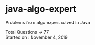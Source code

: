# java-algo-expert
Problems from algo expert solved in Java

Total Questions -> 77  
Started on : November 4, 2019

